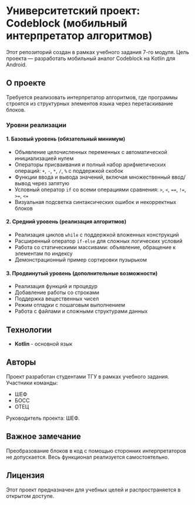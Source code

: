 # Университетский проект: Codeblock (мобильный интерпретатор алгоритмов)

Этот репозиторий создан в рамках учебного задания 7-го модуля. Цель проекта — разработать мобильный аналог Codeblock на Kotlin для Android.

## О проекте

Требуется реализовать интерпретатор алгоритмов, где программы строятся из структурных элементов языка через перетаскивание блоков.

### Уровни реализации

#### 1. Базовый уровень (обязательный минимум)
- Объявление целочисленных переменных с автоматической инициализацией нулем
- Операторы присваивания и полный набор арифметических операций: `+`, `-`, `*`, `/`, `%` с поддержкой скобок
- Функции ввода и вывода значений, включая множественный ввод/вывод через запятую
- Условный оператор `if` со всеми операциями сравнения: `>`, `<`, `==`, `!=`, `>=`, `<=`
- Визуальная подсветка синтаксических ошибок и некорректных блоков

#### 2. Средний уровень (реализация алгоритмов)
- Реализация циклов `while` с поддержкой вложенных конструкций
- Расширенный оператор `if-else` для сложных логических условий
- Работа со статическими массивами: объявление, обращение к элементам по индексу
- Демонстрационный пример сортировки пузырьком

#### 3. Продвинутый уровень (дополнительные возможности)
- Реализация функций и процедур
- Добавление работы со строками
- Поддержка вещественных чисел
- Режим отладки с пошаговым выполнением
- Работа с файлами и сложными структурами данных

## Технологии
- **Kotlin** - основной язык

## Авторы

Проект разработан студентами ТГУ в рамках учебного задания. Участники команды:
- ШЕФ
- БОСС
- ОТЕЦ

Руководитель проекта: ШЕФ.

## Важное замечание
Преобразование блоков в код с помощью сторонних интерпретаторов не допускается. Весь функционал реализуется самостоятельно.

## Лицензия

Этот проект предназначен для учебных целей и распространяется в открытом доступе.
